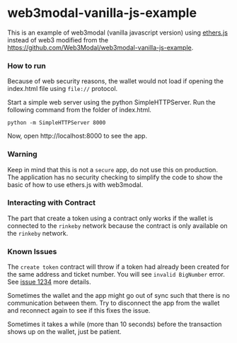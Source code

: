 # web3modal-vanilla-js-example

This is an example of web3modal (vanilla javascript version) using [ethers.js](https://github.com/ethers-io/ethers.js) instead of web3 modified from the https://github.com/Web3Modal/web3modal-vanilla-js-example.

### How to run

Because of web security reasons, the wallet would not load if opening the index.html file using `file://` protocol.

Start a simple web server using the python SimpleHTTPServer. Run the following command from the folder of index.html.

```
python -m SimpleHTTPServer 8000
```

Now, open http://localhost:8000 to see the app.

### Warning

Keep in mind that this is not a `secure` app, do not use this on production. The application has no security checking to simplify the code to show the basic of how to use ethers.js with web3modal.

### Interacting with Contract

The part that create a token using a contract only works if the wallet is connected to the `rinkeby` network because the contract is only available on the `rinkeby` network.

### Known Issues

The `create token` contract will throw if a token had already been created for the same address and ticket number. You will see `invalid BigNumber` error. See [issue 1234](https://github.com/ethers-io/ethers.js/issues/1243) more details.

Sometimes the wallet and the app might go out of sync such that there is no communication between them. Try to disconnect the app from the wallet and reconnect again to see if this fixes the issue.

Sometimes it takes a while (more than 10 seconds) before the transaction shows up on the wallet, just be patient.
